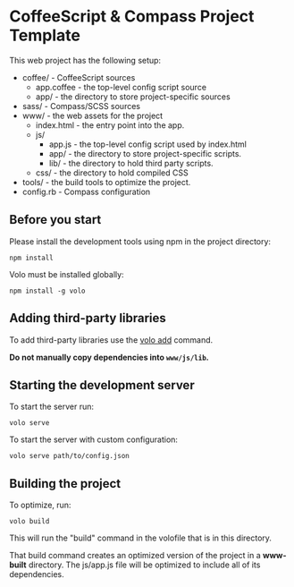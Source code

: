 # CoffeeScript & Compass Project Template

This web project has the following setup:

* coffee/ - CoffeeScript sources
    * app.coffee - the top-level config script source
    * app/ - the directory to store project-specific sources
* sass/ - Compass/SCSS sources
* www/ - the web assets for the project
    * index.html - the entry point into the app.
    * js/
        * app.js - the top-level config script used by index.html
        * app/ - the directory to store project-specific scripts.
        * lib/ - the directory to hold third party scripts.
    * css/ - the directory to hold compiled CSS
* tools/ - the build tools to optimize the project.
* config.rb - Compass configuration

## Before you start

Please install the development tools using npm in the project directory:

    npm install

Volo must be installed globally:

    npm install -g volo

## Adding third-party libraries

To add third-party libraries use the [volo
add](https://github.com/volojs/volo/blob/master/commands/add/doc.md) command.

**Do not manually copy dependencies into `www/js/lib`.**

## Starting the development server

To start the server run:

    volo serve

To start the server with custom configuration:

    volo serve path/to/config.json

## Building the project

To optimize, run:

    volo build

This will run the "build" command in the volofile that is in this directory.

That build command creates an optimized version of the project in a
**www-built** directory. The js/app.js file will be optimized to include
all of its dependencies.
